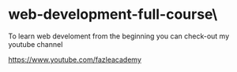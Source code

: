 ﻿# web-development-full-course\
 
 To learn web develoment from the beginning you can check-out my youtube channel 
 
 https://www.youtube.com/fazleacademy
